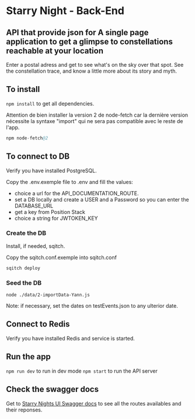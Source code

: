 # Starry Night - Back-End

## API that provide json for A single page application to get a glimpse to constellations reachable at your location

Enter a postal adress and get to see what's on the sky over that spot. See the constellation trace, and know a little more about its story and myth.

## To install

`npm install` to get all dependencies.

Attention de bien installer la version 2 de node-fetch car la dernière version nécessite la syntaxe "import" qui ne sera pas compatible avec le reste de l'app.

```s
npm node-fetch@2
```

## To connect to DB

Verify you have installed PostgreSQL.

Copy the .env.exemple file to .env and fill the values:

- choice a url for the API_DOCUMENTATION_ROUTE.
- set a DB locally and create a USER and a Password so you can enter the DATABASE_URL
- get a key from Position Stack
- choice a string for JWTOKEN_KEY

### Create the DB

Install, if needed, sqitch.

Copy the sqitch.conf.exemple into sqitch.conf

```sqitch deploy```

### Seed the DB

```node ./data/2-importData-Yann.js```

Note: if necessary, set the dates on testEvents.json to any ulterior date.

## Connect to Redis

Verify you have installed Redis and service is started.

## Run the app

`npm run dev` to run in dev mode
`npm start` to run the API server

## Check the swagger docs

Get to [Starry Nights UI Swagger docs](http://localhost:3001/api-docs/) to see all the routes availables and their reponses.
